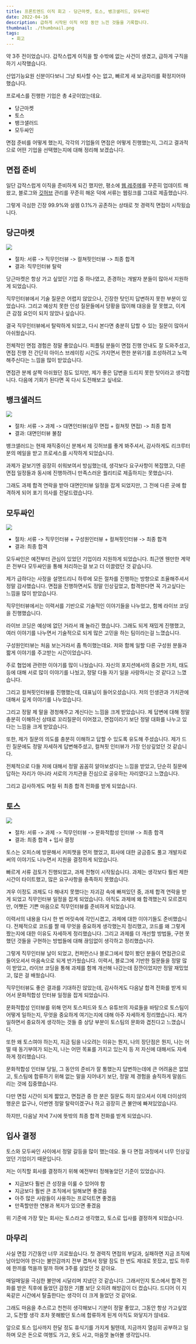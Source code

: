```yaml
---
title: 프론트엔드 이직 회고 - 당근마켓, 토스, 뱅크샐러드, 모두싸인
date: 2022-04-16
description: 급하게 시작된 이직 여정 동안 느낀 것들을 기록합니다.
thumbnail: ./thumbnail.png
tags:
  - 회고
---
```


약 3주 전이었습니다. 갑작스럽게 이직을 할 수밖에 없는 사건이 생겼고, 급하게 구직을 하기 시작했습니다.

산업기능요원 신분이다보니 그냥 퇴사할 수는 없고, 빠르게 새 보금자리를 확정지어야 했습니다.

프로세스를 진행한 기업은 총 4곳이었는데요.

- 당근마켓
- 토스
- 뱅크샐러드
- 모두싸인

면접 준비를 어떻게 했는지, 각각의 기업들의 면접은 어떻게 진행했는지, 그리고 결과적으로 어떤 기업을 선택했는지에 대해 정리해 보겠습니다.

## 면접 준비
일단 갑작스럽게 이직을 준비하게 되긴 했지만, 평소에 [웹 레주메](https://about.hoseung.me)를 꾸준히 업데이트 해왔고, 블로그와 [깃허브](https://github.com/HoseungJang) 관리를 꾸준히 해온 덕에 서류는 웹링크를 그대로 제출했습니다.

그렇게 극심한 긴장 99.9%와 설렘 0.1%가 공존하는 상태로 첫 경력직 면접이 시작됬습니다.

## 당근마켓
![](./daangn-logo.png)

- 절차: 서류 -> 직무인터뷰 -> 컬쳐핏인터뷰 -> 최종 합격
- 결과: 직무인터뷰 탈락

당근마켓은 항상 가고 싶었던 기업 중 하나였고, 존경하는 개발자 분들이 많아서 지원하게 되었습니다.

직무인터뷰에서 기술 질문은 어렵지 않았으나, 긴장한 탓인지 답변하지 못한 부분이 있었습니다. 그리고 예상치 못한 인성 질문들에서 당황을 많이해 대응을 잘 못했고, 이게 큰 감점 요인이 되지 않았나 싶습니다.

결국 직무인터뷰에서 탈락하게 되었고, 다시 본다면 충분히 답할 수 있는 질문이 많아서 아쉬웠습니다.

전체적인 면접 경험은 정말 좋았습니다. 피플팀 분들이 면접 진행 안내도 잘 도와주셨고, 면접 진행 전 간단히 아이스 브레이킹 시간도 가지면서 편한 분위기를 조성하려고 노력해주신다는 느낌을 많이 받았습니다.

면접관 분께 살짝 아쉬웠던 점도 있지만, 제가 좋은 답변을 드리지 못한 탓이라고 생각합니다. 다음에 기회가 된다면 꼭 다시 도전해보고 싶네요.

## 뱅크샐러드
![](./banksalad-logo.png)

- 절차: 서류 -> 과제 -> 대면인터뷰(실무 면접 + 컬쳐핏 면접) -> 최종 합격
- 결과: 대면인터뷰 불참

뱅크샐러드는 현재 재직중이신 분께서 제 깃허브를 좋게 봐주셔서, 감사하게도 리크루터 분의 메일을 받고 프로세스를 시작하게 되었습니다.

과제가 겉보기엔 굉장히 쉬워보여서 방심했는데, 생각보다 요구사항이 복잡했고, 다른 면접 일정들과 동시에 진행하려니 만족스러운 퀄리티로 제출하지는 못했습니다.

그래도 과제 합격 연락을 받아 대면인터뷰 일정을 잡게 되었지만, 그 전에 다른 곳에 합격하게 되어 포기 의사를 전달드렸습니다.

## 모두싸인
![](./modusign-logo.png)

- 절차: 서류 -> 직무인터뷰 + 구성원인터뷰 + 컬쳐핏인터뷰 -> 최종 합격
- 결과: 최종 합격

모두싸인은 예전부터 관심이 있었던 기업이라 지원하게 되었습니다. 최근엔 웬만한 계약은 전부다 모두싸인을 통해 처리하는걸 보고 더 이끌렸던 것 같습니다.

제가 급하다는 사정을 설명드리니 하루에 모든 절차를 진행하는 방향으로 조율해주셔서 정말 감사했습니다. 면접을 진행하면서도 정말 인상깊었고, 합격한다면 꼭 가고싶다는 느낌을 많이 받았습니다.

직무인터뷰에서는 이력서를 기반으로 기술적인 이야기들을 나누었고, 함께 라이브 코딩을 진행했습니다.

라이브 코딩은 예상에 없던 거라서 꽤 놀라긴 했습니다. 그래도 되게 재밌게 진행했고, 여러 이야기를 나누면서 기술적으로 되게 많은 고민을 하는 팀이라는걸 느꼈습니다.

구성원인터뷰는 처음 보는거라서 좀 특이했는데요. 저와 함께 일할 다른 구성원 분들과 짧게 이야기를 주고받는 시간이었습니다.

주로 협업에 관련한 이야기를 많이 나눴습니다. 자신의 포지션에서의 중요한 가치, 태도 등에 대해 서로 많이 이야기를 나눴고, 정말 다들 자기 일을 사랑하시는 것 같다고 느꼈습니다.

그리고 컬쳐핏인터뷰를 진행했는데, 대표님이 들어오셨습니다. 저의 인생관과 가치관에 대해서 깊게 이야기를 나누었습니다.

그리고 정말 제 말을 경청해주고 계신다는 느낌을 크게 받았습니다. 제 답변에 대해 정말 충분히 이해하신 상태로 꼬리질문이 이어졌고, 면접이라기 보단 정말 대화를 나누고 있다는 느낌을 크게 받았습니다.

또한, 제가 질문의 의도를 충분히 이해하고 답할 수 있도록 유도해 주셨습니다. 제가 드린 질문에도 정말 자세하게 답변해주셨고, 컬쳐핏 인터뷰가 가장 인상깊었던 것 같습니다.

전체적으로 다들 저에 대해서 정말 꼼꼼히 알아보셨다는 느낌을 받았고, 단순히 질문에 답하는 자리가 아니라 서로의 가치관을 진심으로 공유하는 자리였다고 느꼈습니다.

그리고 감사하게도 며칠 뒤 최종 합격 전화를 받게 되었습니다.

## 토스
![](./toss-logo.png)

- 절차: 서류 -> 과제 -> 직무인터뷰 -> 문화적합성 인터뷰 -> 최종 합격
- 결과: 최종 합격 + 입사 결정

토스는 오피스에 방문해서 커피챗을 먼저 했었고, 회사에 대한 궁금증도 풀고 개발자로써의 이야기도 나누면서 지원을 결정하게 되었습니다.

빠르게 서류 검토가 진행되었고, 과제 전형이 시작됬습니다. 과제는 생각보다 훨씬 제한시간이 타이트했고, 많은 요구사항을 충족하지 못했습니다.

겨우 이정도 과제도 다 해내지 못했다는 자괴감 속에 빠져있던 중, 과제 합격 연락을 받게 되었고 직무인터뷰 일정을 잡게 되었습니다. 아직도 과제에 왜 합격했는지 모르겠지만, 어쨋든 기쁜 마음으로 직무인터뷰를 준비하게 되었습니다.

이력서의 내용을 다시 한 번 머릿속에 각인시켰고, 과제에 대한 이야기들도 준비했습니다. 전체적으로 코드를 짤 때 무엇을 중요하게 생각했는지 정리했고, 코드를 왜 그렇게 짰는지에 대한 이유도 자세하게 정리했습니다. 그리고 과제를 더 개선할 방법들, 구현 못했던 것들을 구현하는 방법들에 대해 끊임없이 생각하고 정리했습니다.

그렇게 직무인터뷰 날이 되었고, 컨퍼런스나 블로그에서 많이 봤던 분들이 면접관으로 들어오셔서 마음속으로 되게 반가웠습니다. 이력서, 블로그에 기반한 질문들을 정말 많이 받았고, 라이브 코딩을 통해 과제를 함께 개선해 나갔는데 잠깐이었지만 정말 재밌었고, 많은 걸 배웠습니다.

직무인터뷰도 좋은 결과를 기대하진 않았는데, 감사하게도 다음날 합격 전화를 받게 되어서 문화적합성 인터뷰 일정을 잡게 되었습니다.

문화적합성 인터뷰를 위해 먼저 토스피드와 토스 유튜브의 자료들을 바탕으로 토스팀이 어떻게 일하는지, 무엇을 중요하게 여기는지에 대해 아주 자세하게 정리했습니다. 제가 일하면서 중요하게 생각하는 것들 중 상당 부분이 토스팀의 문화와 겹친다고 느꼈습니다.

또한 왜 토스여야 하는지, 지금 팀을 나오려는 이유는 뭔지, 나의 장단점은 뭔지, 나는 어떨 때 동기부여가 되는지, 나는 어떤 목표를 가지고 있는지 등 저 자신에 대해서도 자세하게 정리했습니다.

문화적합성 인터뷰 당일, 그 동안의 준비가 잘 통했는지 답변하는데에 큰 어려움은 없었고, 토스팀에 합류하기 위해 없는 말을 지어내기 보단, 정말 제 경험을 솔직하게 말씀드리는 것에 집중했습니다.

다만 면접 시간이 되게 짧았고, 면접관 중 한 분은 질문도 하지 않으셔서 이제 더이상의 행운은 없구나, 이번엔 정말 탈락이겠구나 하고 굉장히 큰 불안에 빠져있었습니다.

하지만, 다음날 저녁 7시에 뜻밖의 최종 합격 전화를 받게 되었습니다.

## 입사 결정
토스와 모두싸인 사이에서 정말 갈등을 많이 했는데요. 둘 다 면접 과정에서 너무 인상깊었던 기업이기 때문입니다.

저는 이직할 회사를 결정하기 위해 예전부터 정해놓았던 기준이 있었습니다.

- 지금보다 훨씬 큰 성장을 이룰 수 있어야 함
- 지금보다 훨씬 큰 조직에서 일해보면 좋겠음
- 아주 많은 사람들이 사용하는 프로덕트면 좋겠음
- 만족할만한 연봉과 복지가 있으면 좋겠음

위 기준에 가장 맞는 회사는 토스라고 생각했고, 토스로 입사를 결정하게 되었습니다.

## 마무리
사실 면접 기간동안 너무 괴로웠습니다. 첫 경력직 면접의 부담과, 실패하면 지금 조직에 남아있어야 한다는 불안감까지 전부 겹쳐서 정말 잠도 한 번도 제대로 못잤고, 밥도 하루에 한끼를 먹을까 말까 하며 3주를 살았던 것 같아요.

매일매일을 극심한 불안에 시달리며 지냈던 것 같습니다. 그래서인지 토스에서 합격 전화를 받은 직후에 들었던 감정은 기쁨 보단 오히려 해방감이 더 컸습니다. 드디어 이 지옥같은 시간에서 탈출한다는 생각이 더 크게 들었던 것 같아요.

그래도 마음을 추스르고 천천히 생각해보니 기분이 정말 좋았고, 그동안 항상 가고싶었고, 도전할 생각 조차 못해봤던 토스에 합류하게 된게 아직도 와닿지가 않네요.

앞으로 토스 입사까지 한달 정도 휴식기를 가지게 될텐데, 지금까지 열심히 공부하고 일하며 모은 돈으로 여행도 가고, 옷도 사고, 마음껏 놀아볼 생각입니다.
